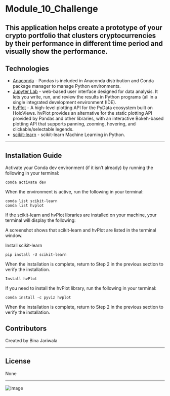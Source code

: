 
# Module_10_Challenge
This application helps create a prototype of your crypto portfolio that clusters cryptocurrencies by their performance in different time period and visually show the performance.
---
## Technologies

- [Anaconda](https://www.anaconda.com/products/individual) - Pandas is included in Anaconda distribution and Conda package manager to manage Python environments.
- [Jupyter Lab](https://jupyter.org/) - web-based user interface designed for data analysis. It lets you write, run, and review the results in Python programs (all in a single integrated development environment (IDE).
- [hvPlot](https://hvplot.holoviz.org) - A high-level plotting API for the PyData ecosystem built on HoloViews. hvPlot provides an alternative for the static plotting API provided by Pandas and other libraries, with an interactive Bokeh-based plotting API that supports panning, zooming, hovering, and clickable/selectable legends.
- [scikit-learn](https://scikit-learn.org) - scikit-learn Machine Learning in Python.

---
## Installation Guide

Activate your Conda dev environment (if it isn’t already) by running the following in your terminal:
```
conda activate dev
```
When the environment is active, run the following in your terminal:
```
conda list scikit-learn
conda list hvplot
```
If the scikit-learn and hvPlot libraries are installed on your machine, your terminal will display the following:

A screenshot shows that scikit-learn and hvPlot are listed in the terminal window.

Install scikit-learn
```
pip install -U scikit-learn
```
When the installation is complete, return to Step 2 in the previous section to verify the installation.
```
Install hvPlot
```
If you need to install the hvPlot library, run the following in your terminal:
```
conda install -c pyviz hvplot
```
When the installation is complete, return to Step 2 in the previous section to verify the installation.


## Contributors

Created by Bina Jariwala

---

## License

None

---
![image](https://user-images.githubusercontent.com/84485387/128643568-b8e648e5-0261-4204-84f5-5882ed740e40.png)
